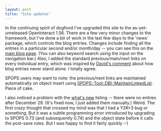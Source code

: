 ```yaml
---
layout: post
title: "Site updates"
---
```




In the continuing spirit of dogfood I've upgraded this site to the as-yet-unreleased OpenInteract 1.56. There are a few very minor changes to the framework, but I've done a bit of work in the last few days to the 'news' package, which controls the blog entries. Changes include finding all the entries in a particular second and/or month/day -- you can see this on the <a href="/news/">main blog page</a>. (You can also keyword search using the input on the navigation bar.) Also, I added the standard previous/main/next links on every individual entry, which was inspired by <a href="http://www.rollerweblogger.org/page/roller/20021229#having_context">David's comment</a> about how blog entries never stand alone. I totally agree.

<p>SPOPS users may want to note: the previous/next links are maintained automatically on object insert using <a href="http://spops.sourceforge.net/doc/SPOPS/Tool/DBI/MaintainLinkedList.shtml">SPOPS::Tool::DBI::MaintainLinkedList</a>. Piece of cake.</p>

<p>I also noticed a problem with the <a href="/new/">what's new</a> listing -- there were no entries after December 29. (It's fixed now, I just added them manually.) Weird. The first crazy thought that crossed my mind was that I had a Y2K+3 bug or something. But it was a subtle programming error introduced by upgrading to SPOPS 0.73 (and subsequently 0.74) and the object state before it calls the post-save rules. But I was happy to find it fairly quickly :-)</p>


